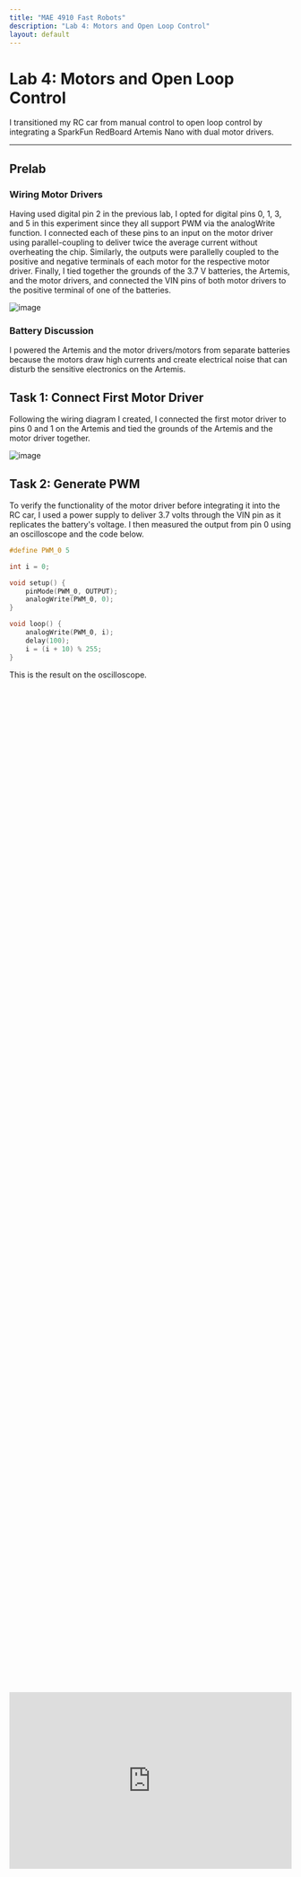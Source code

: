 ```yaml
---
title: "MAE 4910 Fast Robots"
description: "Lab 4: Motors and Open Loop Control"
layout: default
---
```


# Lab 4: Motors and Open Loop Control

I transitioned my RC car from manual control to open loop control by integrating a SparkFun RedBoard Artemis Nano with dual motor drivers.

* * *

## Prelab

### Wiring Motor Drivers

Having used digital pin 2 in the previous lab, I opted for digital pins 0, 1, 3, and 5 in this experiment since they all support PWM via the analogWrite function. I connected each of these pins to an input on the motor driver using parallel-coupling to deliver twice the average current without overheating the chip. Similarly, the outputs were parallelly coupled to the positive and negative terminals of each motor for the respective motor driver. Finally, I tied together the grounds of the 3.7 V batteries, the Artemis, and the motor drivers, and connected the VIN pins of both motor drivers to the positive terminal of one of the batteries.

![image](../images/lab4/Wiring_Diagram2.svg)

### Battery Discussion

I powered the Artemis and the motor drivers/motors from separate batteries because the motors draw high currents and create electrical noise that can disturb the sensitive electronics on the Artemis.

## Task 1: Connect First Motor Driver

Following the wiring diagram I created, I connected the first motor driver to pins 0 and 1 on the Artemis and tied the grounds of the Artemis and the motor driver together.

![image](../images/lab4/Connected_Driver.jpg)

## Task 2: Generate PWM

To verify the functionality of the motor driver before integrating it into the RC car, I used a power supply to deliver 3.7 volts through the VIN pin as it replicates the battery's voltage. I then measured the output from pin 0 using an oscilloscope and the code below.

```c
#define PWM_0 5

int i = 0;

void setup() {
    pinMode(PWM_0, OUTPUT);
    analogWrite(PWM_0, 0);
}

void loop() {                             
    analogWrite(PWM_0, i);
    delay(100);
    i = (i + 10) % 255;
}
```
This is the result on the oscilloscope.

<div style="display: flex; justify-content: center; align-items: center; height: 100%;">
  <iframe width="560" height="315" src="https://www.youtube.com/embed/5iewHeBsERo" title="Fast Robots Lab 4: PWM Signal on an Oscilloscope" frameborder="0" allow="accelerometer; autoplay; clipboard-write; encrypted-media; gyroscope; picture-in-picture; web-share" referrerpolicy="strict-origin-when-cross-origin" allowfullscreen></iframe>
</div>
<br>

## Task 3: Disassemble RC Car


![image](../images/lab4/Disassembled.jpg)



## Task 4: Scanning for the I2C Address
To scan the I2C address of the ToF sensor, I used the `Example05_Wire_I2C` sketch located in File->Examples->Apollo3. Below are the results from running this code in the serial monitor.

![image](../images/lab3/i2c_address.PNG)

The datasheet indicates that the default address of the ToF sensor is 0x52. However, the I2C scan returned an address of 0x29. This discrepancy occurs because the least significant bit (LSB) of the address packet is reserved for indicating the read/write operation in the I2C protocol and is not part of the actual device address. The I2C scan omits this LSB, effectively performing a right shift of the address: `0b01010010 (0x52) → 0b00101001 (0x29)`.

## Task 5: ToF Sensor Mode
The ToF sensor offers three distinct modes. Short mode provides the fastest response, with a maximum range of 1.3 meters and high immunity to ambient light, but its limited range might cause it to miss distant obstacles. Medium mode extends the range to 3 meters but has a slower response and higher sensitivity to ambient light. Long mode reaches up to 4 meters, with the slowest response time and greatest susceptibility to ambient light.

Considering these factors, I believe Short mode is the most suitable option for the final robot, as its rapid response enables the Artemis to quickly receive sensor data, while its reliability under various lighting conditions ensures consistent performance.

## Task 6: Testing Short Mode
To test the ToF)sensor in my chosen mode, Short Mode, I started by reviewing the `Example1_ReadDistance` sketch found in File->Examples->SparkFun_VL53L1X_4m_Laser_Distance_Sensor.

<div style="display: flex; justify-content: center; align-items: center; height: 100%;">
  <iframe width="560" height="315" src="https://www.youtube.com/embed/7iIOYe15L4s" title="Fast Robots Lab 3: Testing ToF" frameborder="0" allow="accelerometer; autoplay; clipboard-write; encrypted-media; gyroscope; picture-in-picture; web-share" referrerpolicy="strict-origin-when-cross-origin" allowfullscreen></iframe>
</div>
<br>

I then modified this example to create a new command that sends the ToF distance data along with the time difference to my computer, allowing the data to be plotted in Jupyter Notebook for further analysis.
```c
case SEND_ONE_TOF:  {

    memset(start_time_data, 0, sizeof(start_time_data));
    memset(end_time_data, 0, sizeof(end_time_data));
    memset(time_diff_data, 0, sizeof(time_diff_data));
    memset(distance_data, 0, sizeof(distance_data));
    int i = 0;

    unsigned long start_time = millis(); 

    distanceSensor.setDistanceModeShort();
    while ((millis() - start_time < 5000) && (i < array_size) && (i < 20)) {

        distanceSensor.startRanging(); //Write configuration bytes to initiate measurement
        while (!distanceSensor.checkForDataReady())
        {
          delay(1);
        }
        start_time_data[i] = (int) micros();
        distance_data[i] = distanceSensor.getDistance(); //Get the result of the measurement from the sensor
        end_time_data[i] = (int) micros();
        distanceSensor.clearInterrupt();
        distanceSensor.stopRanging();
        time_diff_data[i] = end_time_data[i]-start_time_data[i];
        i++;

    }

    //Send back the array
    for (int j = 0; j < array_size; j++) {

      if (start_time_data[j] != 0) {

        tx_estring_value.clear();
        tx_estring_value.append("Time_diff:");
        tx_estring_value.append(time_diff_data[j]);
        tx_estring_value.append(", Distance:");
        tx_estring_value.append(distance_data[j]);
        tx_characteristic_string.writeValue(tx_estring_value.c_str());

      } else break;

    }

    break;
}
```
Subsequently, I used a testing methodology where I measured the actual distance using a measuring tape and tested the ToF sensor in 10 mm increments. At each increment, I collected 20 data points and later analyzed the data for ToF sensor range, accuracy, repeatability, and ranging time.

![image](../images/lab3/setup.jpg)

### ToF Range and Accuracy
![image](../images/lab3/range.png)

The mean values collected by the ToF sensor closely match the ideal values. The error analysis indicates that the accuracy is within expected ranges, neither accurate at close distances nor accurate at longer ranges.

### Repeatability

Since reliability implies that the sensor's readings are consistent, I analyzed the mean value at each distance and examined the corresponding standard deviation. 

<div style="text-align: center;">
  <img src="../images/lab3/reliability.png" alt="Description" width="400">
</div>


Based on the graph, the sensor behaves as expected, showing low deviation at distances below ~1.3 meters and a higher standard deviation beyond that range.

### Ranging Time
I determined the ranging time by recording the time before and after each sensor reading and calculating the difference. I then computed the mean of these values. The average ranging time I found was approximately 342 µs.

## Task 6: 2 ToF Sensors
To use two ToF sensors, I followed a similar approach to using a single sensor by connecting one with a long QWIIC cable. However, unlike the single-sensor setup, I needed to connect the shutdown pin on the ToF sensors to  the Artemis. This allowed me to temporarily disable one sensor while I assigned a unique I2C address to the other, ensuring that both sensors could operate simultaneously without address conflicts.
![image](../images/lab3/2.jpg)

![image](../images/lab3/new_address.PNG)


## Discussion


* * *

# Acknowledgements
*   I referenced Nila Narayan and Stephan Wagner’s pages.

